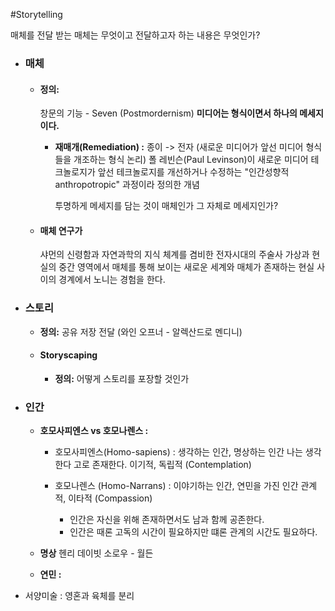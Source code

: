 #Storytelling

매체를 전달 받는 매체는 무엇이고 전달하고자 하는 내용은 무엇인가?

- ### 매체
	- #### 정의:
		창문의 기능 - Seven (Postmordernism)
		**미디어는 형식이면서 하나의 메세지이다.**
		- **재매개(Remediation) :** 
			종이 -> 전자 (새로운 미디어가 앞선 미디어 형식들을 개조하는 형식 논리)
			폴 레빈슨(Paul Levinson)이 새로운 미디어 테크놀로지가 앞선 테크놀로지를 개선하거나 수정하는 "인간성향적anthropotropic" 과정이라 정의한 개념
			
			투명하게 메세지를 담는 것이 매체인가 그 자체로 메세지인가?
			
	- #### 매체 연구가 
		샤먼의 신령함과 자연과학의 지식 체계를 겸비한 전자시대의 주술사
		가상과 현실의 중간 영역에서 매체를 통해 보이는 새로운 세계와 매체가 존재하는 현실 사이의 경계에서 노니는 경험을 한다.
		
- ### 스토리
	- **정의:**
		공유 저장 전달 (와인 오프너 - 알렉산드로 멘디니)
	- #### Storyscaping
		- **정의:**
			어떻게 스토리를 포장할 것인가
	
- ### 인간
	- **호모사피엔스 vs 호모나렌스 :**
		- 호모사피엔스(Homo-sapiens) : 생각하는 인간, 명상하는 인간
			나는 생각한다 고로 존재한다. 이기적, 독립적 (Contemplation)
		- 호모나렌스 (Homo-Narrans) : 이야기하는 인간, 연민을 가진 인간
			관계적, 이타적 (Compassion)
			
			- 인간은 자신을 위해 존재하면서도 남과 함께 공존한다.
			- 인간은 때론 고독의 시간이 필요하지만 떄론 관계의 시간도 필요하다.
	- **명상**
		헨리 데이빗 소로우 - 월든
		
	- **연민 :**
		
		
- 서양미술 : 영혼과 육체를 분리